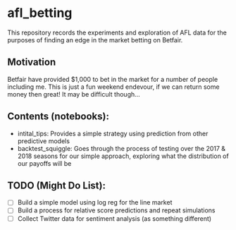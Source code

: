 # afl_betting

This repository records the experiments and exploration of AFL data for the purposes of finding an edge in the market betting on Betfair.

## Motivation

Betfair have provided $1,000 to bet in the market for a number of people including me. This is just a fun weekend endevour, if we can return some money then great! It may be difficult though...

## Contents (notebooks):
* intital_tips: Provides a simple strategy using prediction from other predictive models
* backtest_squiggle: Goes through the process of testing over the 2017 & 2018 seasons for our simple approach, exploring what the distribution of our payoffs will be

## TODO (Might Do List):
* [ ] Build a simple model using log reg for the line market
* [ ] Build a process for relative score predictions and repeat simulations
* [ ] Collect Twitter data for sentiment analysis (as something different)
